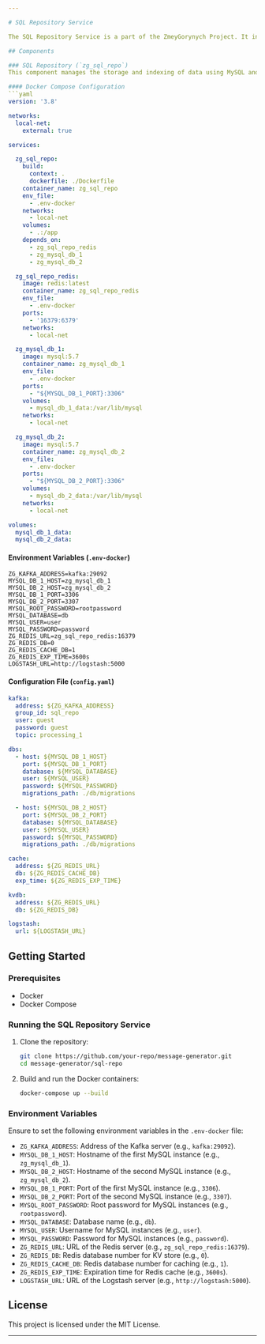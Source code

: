 ```yaml
--- 

# SQL Repository Service

The SQL Repository Service is a part of the ZmeyGorynych Project. It integrates with MySQL and Redis to store and index data, and it uses Kafka for message brokering.

## Components

### SQL Repository (`zg_sql_repo`)
This component manages the storage and indexing of data using MySQL and Redis.

#### Docker Compose Configuration
```yaml
version: '3.8'

networks:
  local-net:
    external: true

services:

  zg_sql_repo:
    build:
      context: .
      dockerfile: ./Dockerfile
    container_name: zg_sql_repo
    env_file:
      - .env-docker
    networks:
      - local-net
    volumes:
      - .:/app
    depends_on:
      - zg_sql_repo_redis
      - zg_mysql_db_1
      - zg_mysql_db_2

  zg_sql_repo_redis:
    image: redis:latest
    container_name: zg_sql_repo_redis
    env_file:
      - .env-docker
    ports:
      - '16379:6379'
    networks:
      - local-net

  zg_mysql_db_1:
    image: mysql:5.7
    container_name: zg_mysql_db_1
    env_file:
      - .env-docker
    ports:
      - "${MYSQL_DB_1_PORT}:3306"
    volumes:
      - mysql_db_1_data:/var/lib/mysql
    networks:
      - local-net

  zg_mysql_db_2:
    image: mysql:5.7
    container_name: zg_mysql_db_2
    env_file:
      - .env-docker
    ports:
      - "${MYSQL_DB_2_PORT}:3306"
    volumes:
      - mysql_db_2_data:/var/lib/mysql
    networks:
      - local-net

volumes:
  mysql_db_1_data:
  mysql_db_2_data:
```

#### Environment Variables (`.env-docker`)
```env
ZG_KAFKA_ADDRESS=kafka:29092
MYSQL_DB_1_HOST=zg_mysql_db_1
MYSQL_DB_2_HOST=zg_mysql_db_2
MYSQL_DB_1_PORT=3306
MYSQL_DB_2_PORT=3307
MYSQL_ROOT_PASSWORD=rootpassword
MYSQL_DATABASE=db
MYSQL_USER=user
MYSQL_PASSWORD=password
ZG_REDIS_URL=zg_sql_repo_redis:16379
ZG_REDIS_DB=0
ZG_REDIS_CACHE_DB=1
ZG_REDIS_EXP_TIME=3600s
LOGSTASH_URL=http://logstash:5000
```

#### Configuration File (`config.yaml`)
```yaml
kafka:
  address: ${ZG_KAFKA_ADDRESS}
  group_id: sql_repo
  user: guest
  password: guest
  topic: processing_1

dbs:
  - host: ${MYSQL_DB_1_HOST}
    port: ${MYSQL_DB_1_PORT}
    database: ${MYSQL_DATABASE}
    user: ${MYSQL_USER}
    password: ${MYSQL_PASSWORD}
    migrations_path: ./db/migrations

  - host: ${MYSQL_DB_2_HOST}
    port: ${MYSQL_DB_2_PORT}
    database: ${MYSQL_DATABASE}
    user: ${MYSQL_USER}
    password: ${MYSQL_PASSWORD}
    migrations_path: ./db/migrations

cache:
  address: ${ZG_REDIS_URL}
  db: ${ZG_REDIS_CACHE_DB}
  exp_time: ${ZG_REDIS_EXP_TIME}

kvdb:
  address: ${ZG_REDIS_URL}
  db: ${ZG_REDIS_DB}

logstash:
  url: ${LOGSTASH_URL}
```

## Getting Started

### Prerequisites
- Docker
- Docker Compose

### Running the SQL Repository Service
1. Clone the repository:
   ```bash
   git clone https://github.com/your-repo/message-generator.git
   cd message-generator/sql-repo
   ```
2. Build and run the Docker containers:
   ```bash
   docker-compose up --build
   ```

### Environment Variables
Ensure to set the following environment variables in the `.env-docker` file:
- `ZG_KAFKA_ADDRESS`: Address of the Kafka server (e.g., `kafka:29092`).
- `MYSQL_DB_1_HOST`: Hostname of the first MySQL instance (e.g., `zg_mysql_db_1`).
- `MYSQL_DB_2_HOST`: Hostname of the second MySQL instance (e.g., `zg_mysql_db_2`).
- `MYSQL_DB_1_PORT`: Port of the first MySQL instance (e.g., `3306`).
- `MYSQL_DB_2_PORT`: Port of the second MySQL instance (e.g., `3307`).
- `MYSQL_ROOT_PASSWORD`: Root password for MySQL instances (e.g., `rootpassword`).
- `MYSQL_DATABASE`: Database name (e.g., `db`).
- `MYSQL_USER`: Username for MySQL instances (e.g., `user`).
- `MYSQL_PASSWORD`: Password for MySQL instances (e.g., `password`).
- `ZG_REDIS_URL`: URL of the Redis server (e.g., `zg_sql_repo_redis:16379`).
- `ZG_REDIS_DB`: Redis database number for KV store (e.g., `0`).
- `ZG_REDIS_CACHE_DB`: Redis database number for caching (e.g., `1`).
- `ZG_REDIS_EXP_TIME`: Expiration time for Redis cache (e.g., `3600s`).
- `LOGSTASH_URL`: URL of the Logstash server (e.g., `http://logstash:5000`).

## License
This project is licensed under the MIT License.

---
```

